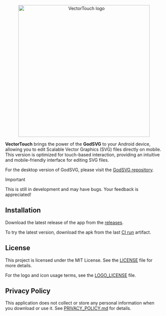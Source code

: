 <p align="center">
  <img src="godot_only/android_icons/splash.png" width="420" alt="VectorTouch logo">
</p>

**VectorTouch** brings the power of the **GodSVG** to your Android device, allowing you to edit Scalable Vector Graphics (SVG) files directly on mobile. This version is optimized for touch-based interaction, providing an intuitive and mobile-friendly interface for editing SVG files.

For the desktop version of GodSVG, please visit the [GodSVG repository](https://github.com/MewPurPur/GodSVG).

>[!IMPORTANT]
>This is still in development and may have bugs. Your feedback is appreciated!

## Installation

Download the latest release of the app from the [releases](https://github.com/syntaxerror247/VectorTouch/releases).

To try the latest version, download the apk from the last [CI run](https://github.com/syntaxerror247/VectorTouch/actions) artifact.

## License

This project is licensed under the MIT License. See the [LICENSE](LICENSE) file for more details.

For the logo and icon usage terms, see the [LOGO_LICENSE](LOGO_LICENSE) file.

## Privacy Policy

This application does not collect or store any personal information when you download or use it. See [PRIVACY_POLICY.md](PRIVACY_POLICY.md) for details.
